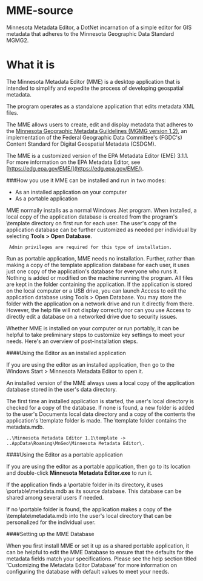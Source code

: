 MME-source
==========

Minnesota Metadata Editor, a DotNet incarnation of a simple editor for GIS metadata that adheres to the Minnesota Geographic Data Standard MGMG2.

What it is
==========
The Minnesota Metadata Editor (MME) is a desktop application that is intended to simplify and expedite the process of developing geospatial metadata.  

The program operates as a standalone application that edits metadata XML files.

The MME allows users to create, edit and display metadata that adheres to the [Minnesota Geographic Metadata Guildelines (MGMG version 1.2)](http://www.mngeo.state.mn.us/committee/standards/mgmg/metadata.htm), an implementation of the Federal Geographic Data Committee's (FGDC's) Content Standard for Digital Geospatial Metadata (CSDGM).  

The MME is a customized version of the EPA Metadata Editor (EME) 3.1.1.  For more information on the EPA Metadata Editor, see [https://edg.epa.gov/EME/](https://edg.epa.gov/EME/). 

###How you use it
MME can be installed and run in two modes:

- As an installed application on your computer 
- As a portable application 

MME normally installs as a normal Windows .Net program. When installed, a local copy of the application database is created from the program's \template directory on first run for each user. The user's copy of the application database can be further customized as needed per individual by selecting **Tools > Open Database**. 

     Admin privileges are required for this type of installation. 

Run as portable application, MME needs no installation. Further, rather than making a copy of the template application database for each user, it uses just one copy of the application's database for everyone who runs it. Nothing is added or modified on the machine running the program. All files are kept in the folder containing the application. If the application is stored on the local computer or a USB drive, you can launch Access to edit the application database using Tools > Open Database. You may store the folder with the application on a network drive and run it directly from there. However, the help file will not display correctly nor can you use Access to directly edit a database on a networked drive due to security issues.

Whether MME is installed on your computer or run portably, it can be helpful to take preliminary steps to customize key settings to meet your needs. Here's an overview of post-installation steps.

####Using the Editor as an installed application

If you are using the editor as an installed application, then go to the Windows Start > Minnesota Metadata Editor to open it. 

An installed version of the MME always uses a local copy of the application database stored in the user's data directory. 

The first time an installed application is started, the user's local directory is checked for a copy of the database. If none is found, a new folder is added to the user's Documents local data directory and a copy of the contents the application's \template folder is made. The \template folder contains the metadata.mdb.

    ..\Minnesota Metadata Editor 1.1\template -> ..AppData\Roaming\MnGeo\Minnesota Metadata Editor\.

####Using the Editor as a portable application

If you are using the editor as a portable application, then go to its location and double-click **Minnesota Metadata Editor.exe** to run it. 

If the application finds a \portable folder in its directory, it uses \portable\metadata.mdb as its source database. This database can be shared among several users if needed.

If no \portable folder is found, the application makes a copy of the \template\metadata.mdb into the user's local directory that can be personalized for the individual user.

####Setting up the MME Database

When you first install MME or set it up as a shared portable application, it can be helpful to edit the MME Database to ensure that the defaults for the metadata fields match your specifications. Please see the help section titled 'Customizing the Metadata Editor Database' for more information on configuring the database with default values to meet your needs. 


